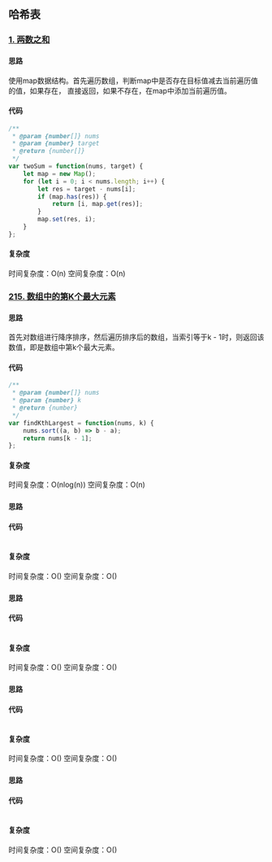 ## 哈希表
### [1. 两数之和](https://leetcode-cn.com/problems/two-sum/)
#### 思路
使用map数据结构。首先遍历数组，判断map中是否存在目标值减去当前遍历值的值，如果存在，
直接返回，如果不存在，在map中添加当前遍历值。
#### 代码
```js
/**
 * @param {number[]} nums
 * @param {number} target
 * @return {number[]}
 */
var twoSum = function(nums, target) {
    let map = new Map();
    for (let i = 0; i < nums.length; i++) {
        let res = target - nums[i];
        if (map.has(res)) {
            return [i, map.get(res)];
        }
        map.set(res, i);
    }
};
```
#### 复杂度
时间复杂度：O(n)
空间复杂度：O(n)
### [215. 数组中的第K个最大元素](https://leetcode-cn.com/problems/kth-largest-element-in-an-array/)
#### 思路
首先对数组进行降序排序，然后遍历排序后的数组，当索引等于k - 1时，则返回该数值，即是数组中第k个最大元素。
#### 代码
```js
/**
 * @param {number[]} nums
 * @param {number} k
 * @return {number}
 */
var findKthLargest = function(nums, k) {
    nums.sort((a, b) => b - a);
    return nums[k - 1];
};
```
#### 复杂度
时间复杂度：O(nlog(n))
空间复杂度：O(n)
### []()
#### 思路

#### 代码
```js

```
#### 复杂度
时间复杂度：O()
空间复杂度：O()
### []()
#### 思路

#### 代码
```js

```
#### 复杂度
时间复杂度：O()
空间复杂度：O()
### []()
#### 思路

#### 代码
```js

```
#### 复杂度
时间复杂度：O()
空间复杂度：O()
### []()
#### 思路

#### 代码
```js

```
#### 复杂度
时间复杂度：O()
空间复杂度：O()